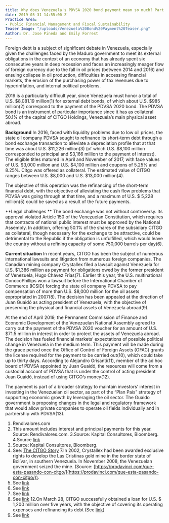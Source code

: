 ```yaml
---
title: Why does Venezuela's PDVSA 2020 bond payment mean so much? Part II
date: 2019-05-31 14:55:00 Z
Practice Area:
- Public Financial Management and Fiscal Sustainability
Teaser Image: "/uploads/Venezuela%20Bond%20Payment%20Teaser.png"
Author: Dr. Jose Pineda and Emily Forrest
---
```


Foreign debt is a subject of significant debate in Venezuela, especially given the challenges faced by the Maduro government to meet its external obligations in the context of an economy that has already spent six consecutive years in deep recession and faces an increasingly meager flow of foreign currency due to the fall in oil prices (between 2014 and 2016) and ensuing collapse in oil production, difficulties in accessing financial markets, the erosion of the purchasing power of tax revenues due to hyperinflation, and internal political problems.

2019 is a particularly difficult year, since Venezuela must honor a total of U.S. $8,081.19 million(1) for external debt bonds, of which about U.S. $985 million(2)  correspond to the payment of the PDVSA 2020 bond. The PDVSA bond is an instrument of particular importance since it has as collateral 50.1% of the capital of CITGO Holdings, Venezuela’s main physical asset abroad.

**Background**
In 2016, faced with liquidity problems due to low oil prices, the state oil company PDVSA sought to refinance its short-term debt through a bond exchange transaction to alleviate a depreciation profile that at that time was about U.S. $11,226 million(3)  (of which U.S. $8,100 million corresponded to principal and $3,166 million to the payment of interest). The eligible titles matured in April and November of 2017, with face values of U.S. $3,000 million and U.S. $4,100 million and coupons of 5.25% and 8.25%. Citgo was offered as collateral.  The estimated value of CITGO ranges between U.S. $8,000 and U.S. $13,000 million(4). 

The objective of this operation was the refinancing of the short-term financial debt, with the objective of alleviating the cash flow problems that PDVSA was going through at that time, and a maximum of U.S. $ 5,228 million(5) could be saved as a result of the future payments.

**Legal challenges **
The bond exchange was not without controversy. Its approval violated Article 150 of the Venezuelan Constitution, which requires that contracts of national public interest must be approved by the National Assembly. In addition, offering 50.1% of the shares of the subsidiary CITGO as collateral, though necessary for the exchange to be attractive, could be detrimental to the Republic if the obligation is unfulfilled, which would leave the country without a refining capacity of some 750,000 barrels per day(6). 

**Current situation**
In recent years, CITGO has been the subject of numerous international lawsuits and litigation from numerous foreign companies. The Canadian mining company Crystallex filed a lawsuit against Venezuela for U.S. $1,386 million as payment for obligations owed by the former president of Venezuela, Hugo Chávez Frías(7). Earlier this year, the U.S. multinational ConocoPhillips won a lawsuit before the International Chamber of Commerce (ICSID) forcing the state oil company PDVSA to pay compensation of more than U.S. $8,000 million for the oil assets expropriated in 2007(8). The decision has been appealed at the direction of Juan Guaidó as acting president of Venezuela, with the objective of preserving the physical and financial assets of Venezuela abroad(9). 

At the end of April 2019, the Permanent Commission of Finance and Economic Development of the Venezuelan National Assembly agreed to carry out the payment of the PDVSA 2020 voucher for an amount of U.S. $71.5 million in interest in order to protect the assets of Venezuela abroad. The decision has fueled financial markets’ expectations of possible political change in Venezuela in the medium term. This payment will be made during the grace period once the Office of Control of Foreign Assets (OFAC) grants the license required for the payment to be carried out(10), which could take up to thirty days. According to Alejandro Grisanti(11), member of the ad hoc board of PDVSA appointed by Juan Guaidó, the resources will come from a custodial account of PDVSA that is under the control of acting president Juan Guaidó, instead of using CITGO’s money(12). 

The payment is part of a broader strategy to maintain investors’ interest in investing in the Venezuelan oil sector, as part of the “Plan Pais” strategy of supporting economic growth by leveraging the oil sector. The Guaido government is proposing changes in the legal and regulatory framework that would allow private companies to operate oil fields individually and in partnership with PDVSA(13).  

1. Rendivalores.com
2. This amount includes interest and principal payments for this year. Source: Rendivalores.com.
3.Source: Kapital Consultores, Bloomberg.
4.Source [link](https://www.larepublica.co/globoeconomia/citgo-consigue-credito-de-us1200-millones-para-financiar-operaciones-y-gestionar-deuda-2845166)
5. Source: Kapital Consultores, Bloomberg.
6. See: [The CITGO Story](https://www.citgo.com/WebOther/ECards/citgostory44.pdf)
7.In 2002, Crystallex had been awarded exclusive rights to develop the Las Cristinas gold mine in the border state of Bolívar, in southern Venezuela. In November 2008, the Venezuelan government seized the mine. (Source: [https://prodavinci.com/que-esta-pasando-con-citgo/](https://prodavinci.com/que-esta-pasando-con-citgo/)).
8. See [link](https://elpais.com/internacional/2018/05/11/america/1526069049_337653.html)
9. See [link](https://lta.reuters.com/articulo/venezuela-petroleo-idLTAKCN1RS2BX)
10. See [link](https://www.laprensalara.com.ve/2019/04/asamblea-nacional-autoriza-pago-de-bono-pdvsa-2020/)
11. See [link](https://www.bloomberg.com/latam/blog/guaido-busca-dar-un-salvavidas-al-unico-bono-al-dia-de-venezuela/)
12.On March 28, CITGO successfully obtained a loan for U.S. $ 1,200 million over five years, with the objective of covering its operating expenses and refinancing its debt (See [link](https://www.larepublica.co/globoeconomia/citgo-consigue-credito-de-us1200-millones-para-financiar-operaciones-y-gestionar-deuda-2845166))
13. See [link](https://www.reuters.com/article/venezuela-politics-energy-law/venezuelas-guaido-moves-to-re-open-energy-industry-document-idUSL1N20Z07Y)
